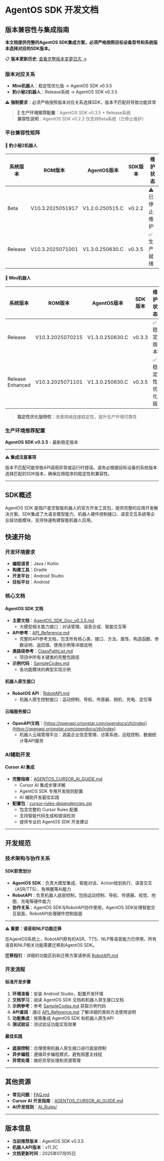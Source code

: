 # AgentOS SDK 开发文档

## 版本兼容性与集成指南

**本文档提供完整的AgentOS SDK集成方案，必须严格按照目标设备型号和系统版本选择对应的SDK版本。**

📋 **版本更新历史**: [查看完整版本变更日志 →](CHANGELOG.md)

### 版本对应关系

- **Mini机器人**：稳定性优化版 → AgentOS SDK v0.3.5
- **豹小秘2机器人**：Release系统 → AgentOS SDK v0.3.5

⚠️ **强制要求**：必须严格按照版本对应关系选择SDK，版本不匹配将导致功能异常

> **📌 生产环境推荐配置**：AgentOS SDK v0.3.5 + Release系统  
> **兼容性说明**：AgentOS SDK v0.2.2 仅支持Beta系统（已停止维护）

### 平台兼容性矩阵

#### 🤖 豹小秘2机器人

| 系统版本 | ROM版本 | AgentOS版本 | SDK版本 | 维护状态 |
|---------|---------|------------|---------|---------|
| Beta | V10.3.2025051917 | V1.2.0.250515.C | v0.2.2 | ⚠️ 已停止维护 |
| Release | V10.3.2025071001 | V1.3.0.250630.C | v0.3.5 | ✅ 生产就绪 |


#### 🔹 Mini机器人

| 系统版本 | ROM版本 | AgentOS版本 | SDK版本 | 维护状态 |
|---------|---------|------------|---------|---------|
| Release | V10.3.2025070215 | V1.3.0.250630.C | v0.3.3 | ✅ 稳定版本 |
| Release Enhanced | V10.3.2025071101 | V1.3.0.250630.C | v0.3.5 | ✅ 稳定性优化版 |

> **稳定性优化版特性**：改善网络连接稳定性，提升生产环境可靠性

### 生产环境推荐配置

**AgentOS SDK v0.3.5** - 最新稳定版本

---

**⚠️ 集成注意事项**

版本不匹配可能导致API调用异常或运行时错误。请务必根据目标设备的系统版本选择匹配的SDK版本，确保应用程序的稳定性和兼容性。

---

## SDK概述

AgentOS SDK 是猎户星空智能机器人的官方开发工具包，提供完整的应用开发解决方案。SDK集成了大语言模型能力、机器人硬件控制接口、语音交互系统等企业级功能模块，支持快速构建智能机器人应用。

## 快速开始

### 开发环境要求

- **编程语言**：Java / Kotlin
- **构建工具**：Gradle
- **开发平台**：Android Studio
- **目标平台**：Android

### 核心文档

#### AgentOS SDK 文档
- **主要文档**：[AgentOS_SDK_Doc_v0.3.5.md](Agent/v0.3.5/AgentOS_SDK_Doc_v0.3.5.md)
  - 大模型相关能力接口：对话管理、语音合成、智能交互等
- **API参考**：[API_Reference.md](Agent/v0.3.5/API_Reference.md)
  - 完整的API参考文档，包含所有核心类、接口、方法、属性、构造函数、参数说明、返回值、使用示例等详细说明
- **类路径参考**：[ClassPathList.md](Agent/v0.3.5/ClassPathList.md)
  - 项目中所有关键类的完整包路径
- **示例代码**：[SampleCodes.md](Agent/v0.3.5/SampleCodes.md)
  - 各功能模块的典型实现示例

#### 机器人原生接口
- **RobotOS API**：[RobotAPI.md](Robot/v11.3C/RobotAPI.md)
  - 机器人原生控制接口：运动控制、导航、传感器、相机、充电、定位等

#### 云端服务接口
- **OpenAPI文档**：[https://openapi.orionstar.com/opendocs/zh/index](https://openapi.orionstar.com/opendocs/zh/index)
  - 机器人云端管理平台：涵盖企业信息管理、访客系统、远程控制、数据统计等API服务

### AI辅助开发

#### Cursor AI 集成
- **完整指南**：[AGENTOS_CURSOR_AI_GUIDE.md](https://github.com/orionagent/agentos-sdk/blob/main/AGENTOS_CURSOR_AI_GUIDE.md)
  - Cursor AI 集成步骤详解
  - AgentOS SDK 专用开发规则配置
  - AI 辅助开发最佳实践
- **配置包**：[cursor-rules-dependencies.zip](https://github.com/orionagent/agentos-sdk/blob/main/cursor-rules-dependencies.zip)
  - 包含完整的 Cursor Rules 配置
  - 支持智能代码生成和错误检测
  - 提供专业的 AgentOS SDK 开发建议

---

## 开发规范

### 技术架构与协作关系

#### SDK职责划分
- **AgentOS SDK**：负责大模型集成、智能对话、Action规划执行、语音交互（ASR/TTS）、免唤醒等AI能力
- **RobotAPI**：负责机器人底层控制，包括运动控制、导航、传感器、视觉、地图、充电等硬件能力
- **协作关系**：AgentOS SDK与RobotAPI协作使用，AgentOS SDK处理智能交互层面，RobotAPI处理硬件控制层面

---

**⚠️ 重要：语音和NLP功能迁移**

在AgentOS系统上，RobotAPI原有的ASR、TTS、NLP等语音能力已停用，所有语音和NLP相关功能需要迁移到AgentOS SDK。

**迁移指引**：详细的功能区别和迁移方案请参阅 [RobotAPI.md](Robot/v11.3C/RobotAPI.md)

### 开发流程

#### 标准开发步骤
1. **环境准备**：安装 Android Studio，配置开发环境
2. **文档学习**：阅读 AgentOS SDK 文档和机器人原生接口文档
3. **示例参考**：参考 [SampleCodes.md](Agent/v0.3.5/SampleCodes.md) 获取示例代码
4. **API查阅**：通过 [API_Reference.md](Agent/v0.3.5/API_Reference.md) 了解详细的类和方法使用说明
5. **功能集成**：按需集成 AgentOS SDK 和机器人原生API
6. **测试验证**：测试验证功能实现效果

#### 最佳实践
- **底层控制**：合理使用机器人原生接口进行底层控制
- **异步编程**：遵循异步编程模式，避免阻塞主线程
- **异常处理**：做好异常处理和资源管理

---

## 其他资源

- **常见问题**：[FAQ.md](FAQ.md)
- **Cursor AI 开发指南**：[AGENTOS_CURSOR_AI_GUIDE.md](https://github.com/orionagent/agentos-sdk/blob/main/AGENTOS_CURSOR_AI_GUIDE.md)
- **AI开发规则**：[AI_Rules/](AI_Rules/)

---

## 版本信息

- **当前推荐版本**：AgentOS SDK v0.3.5
- **机器人API版本**：v11.3C
- **文档更新时间**：2025年07月05日
